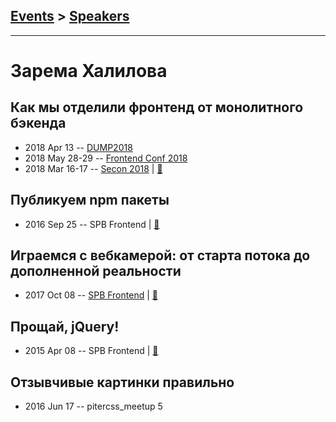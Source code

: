 ## [Events](../README.md) > [Speakers](../speakers.md)
---

# Зарема Халилова

## Как мы отделили фронтенд от монолитного бэкенда
- 2018 Apr 13 -- [DUMP2018](https://www.youtube.com/watch?v=Ms7vPiMFhsI)    
- 2018 May 28-29 -- [Frontend Conf 2018](https://www.youtube.com/watch?v=3w-AcftJby0)    
- 2018 Mar 16-17 -- [Secon 2018](https://youtu.be/y5unnjRLlAU)  | [:notebook:](https://drive.google.com/file/d/1uv8T6M-UxfqrGr4iqWjPEQyRjNPfdQzo/view?usp=sharing)  
## Публикуем npm пакеты
- 2016 Sep 25 -- SPB Frontend  | [:notebook:](http://bit.ly/zarema-npm)  
## Играемся с вебкамерой: от старта потока до дополненной реальности
- 2017 Oct 08 -- [SPB Frontend](https://youtu.be/STxBvk98mf8?t=1h34m45s)  | [:notebook:](https://goo.gl/15RG2L)  
## Прощай, jQuery!
- 2015 Apr 08 -- SPB Frontend  | [:notebook:](http://slides.com/zmoki/jquery/)  
## Отзывчивые картинки правильно
- 2016 Jun 17 -- pitercss_meetup 5    
